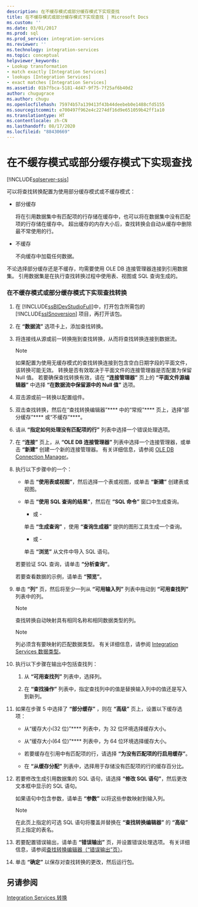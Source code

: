 ```yaml
---
description: 在不缓存模式或部分缓存模式下实现查找
title: 在不缓存模式或部分缓存模式下实现查找 | Microsoft Docs
ms.custom: ''
ms.date: 03/01/2017
ms.prod: sql
ms.prod_service: integration-services
ms.reviewer: ''
ms.technology: integration-services
ms.topic: conceptual
helpviewer_keywords:
- Lookup transformation
- match exactly [Integration Services]
- lookups [Integration Services]
- exact matches [Integration Services]
ms.assetid: 01b7fbca-5181-4d47-9f75-7f25af6b40d2
author: chugugrace
ms.author: chugu
ms.openlocfilehash: 75974b57a139413f43b44deebeb0e1488cfd5155
ms.sourcegitcommit: e700497f962e4c2274df16d9e651059b42ff1a10
ms.translationtype: HT
ms.contentlocale: zh-CN
ms.lasthandoff: 08/17/2020
ms.locfileid: "88430669"
---
```

# <a name="implement-a-lookup-in-no-cache-or-partial-cache-mode"></a>在不缓存模式或部分缓存模式下实现查找

[!INCLUDE[sqlserver-ssis](../../../includes/applies-to-version/sqlserver-ssis.md)]


  可以将查找转换配置为使用部分缓存模式或不缓存模式：  
  
-   部分缓存  
  
     将在引用数据集中有匹配项的行存储在缓存中，也可以将在数据集中没有匹配项的行存储在缓存中。 超出缓存的内存大小后，查找转换会自动从缓存中删除最不常使用的行。  
  
-   不缓存  
  
     不向缓存中加载任何数据。  
  
 不论选择部分缓存还是不缓存，均需要使用 OLE DB 连接管理器连接到引用数据集。 引用数据集是在执行查找转换过程中使用表、视图或 SQL 查询生成的。  
  
### <a name="to-implement-a-lookup-transformation-in-no-cache-or-partial-cache-mode"></a>在不缓存模式或部分缓存模式下实现查找转换  
  
1.  在 [!INCLUDE[ssBIDevStudioFull](../../../includes/ssbidevstudiofull-md.md)]中，打开包含所需包的 [!INCLUDE[ssISnoversion](../../../includes/ssisnoversion-md.md)] 项目，再打开该包。  
  
2.  在 **“数据流”** 选项卡上，添加查找转换。  
  
3.  将连接线从源或前一转换拖到查找转换，从而将查找转换连接到数据流。  
  
    > [!NOTE]  
    >  如果配置为使用无缓存模式的查找转换连接到包含空白日期字段的平面文件，该转换可能无效。 转换是否有效取决于平面文件的连接管理器是否配置为保留 Null 值。 若要确保查找转换有效，请在 **“连接管理器”** 页上的 **“平面文件源编辑器”** 中选择 **“在数据流中保留源中的 Null 值”** 选项。  
  
4.  双击源或前一转换以配置组件。  
  
5.  双击查找转换，然后在“查找转换编辑器”**** 中的“常规”**** 页上，选择“部分缓存”**** 或“不缓存”****。  
  
6.  请从 **“指定如何处理没有匹配项的行”** 列表中选择一个错误处理选项。  
  
7.  在 **“连接”** 页上，从 **“OLE DB 连接管理器”** 列表中选择一个连接管理器，或单击 **“新建”** 创建一个新的连接管理器。 有关详细信息，请参阅 [OLE DB Connection Manager](../../../integration-services/connection-manager/ole-db-connection-manager.md)。  
  
8.  执行以下步骤中的一个：  
  
    -   单击 **“使用表或视图”**，然后选择一个表或视图，或单击 **“新建”** 创建表或视图。  
  
    -   单击 **“使用 SQL 查询的结果”**，然后在 **“SQL 命令”** 窗口中生成查询。  
  
         - 或 -  
  
         单击 **“生成查询”** ，使用 **“查询生成器”** 提供的图形工具生成一个查询。  
  
         - 或 -  
  
         单击 **“浏览”** 从文件中导入 SQL 语句。  
  
     若要验证 SQL 查询，请单击 **“分析查询”**。  
  
     若要查看数据的示例，请单击 **“预览”**。  
  
9. 单击 **“列”** 页，然后将至少一列从 **“可用输入列”** 列表中拖动到 **“可用查找列”** 列表中的列。  
  
    > [!NOTE]  
    >  查找转换自动映射具有相同名称和相同数据类型的列。  
  
    > [!NOTE]  
    >  列必须含有要映射的匹配数据类型。 有关详细信息，请参阅 [Integration Services 数据类型](../../../integration-services/data-flow/integration-services-data-types.md)。  
  
10. 执行以下步骤在输出中包括查找列：  
  
    1.  从 **“可用查找列”** 列表中，选择列。  
  
    2.  在 **“查找操作”** 列表中，指定查找列中的值是替换输入列中的值还是写入到新列。  
  
11. 如果在步骤 5 中选择了 **“部分缓存”** ，则在 **“高级”** 页上，设置以下缓存选项：  
  
    -   从“缓存大小(32 位)”**** 列表中，为 32 位环境选择缓存大小。  
  
    -   从“缓存大小(64 位)”**** 列表中，为 64 位环境选择缓存大小。  
  
    -   若要缓存在引用中有匹配项的行，请选择 **“为没有匹配项的行启用缓存”**。  
  
    -   在 **“从缓存分配”** 列表中，选择用于存储没有匹配项的行的缓存百分比。  
  
12. 若要修改生成引用数据集的 SQL 语句，请选择 **“修改 SQL 语句”**，然后更改文本框中显示的 SQL 语句。  
  
     如果语句中包含参数，请单击 **“参数”** 以将这些参数映射到输入列。  
  
    > [!NOTE]  
    >  在此页上指定的可选 SQL 语句将覆盖并替换在 **“查找转换编辑器”** 的 **“高级”** 页上指定的表名。  
  
13. 若要配置错误输出，请单击 **“错误输出”** 页，并设置错误处理选项。 有关详细信息，请参阅[查找转换编辑器（“错误输出”页）](../../../integration-services/data-flow/transformations/lookup-transformation-editor-error-output-page.md)。  
  
14. 单击 **“确定”** 以保存对查找转换的更改，然后运行包。  
  
## <a name="see-also"></a>另请参阅  
 [Integration Services 转换](../../../integration-services/data-flow/transformations/integration-services-transformations.md)  
  
  
